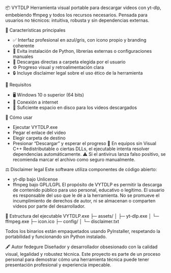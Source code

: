 📦 VYTDLP
Herramienta visual portable para descargar videos con yt-dlp, embebiendo ffmpeg y todos los recursos necesarios. Pensada para usuarios no técnicos: intuitiva, robusta y sin dependencias externas.

🎯 Características principales
- ✅ Interfaz profesional en azul/gris, con icono propio y branding coherente
- 🚫 Evita instalación de Python, librerías externas o configuraciones manuales
- 📂 Descargas directas a carpeta elegida por el usuario
- ⚙️ Progreso visual y retroalimentación clara
- 🔒 Incluye disclaimer legal sobre el uso ético de la herramienta

🧰 Requisitos
- 🖥️ Windows 10 o superior (64 bits)
- 📡 Conexión a internet
- 💾 Suficiente espacio en disco para los videos descargados

🚀 Cómo usar
- Ejecutar VYTDLP.exe
- Pegar el enlace del video
- Elegir carpeta de destino
- Presionar “Descargar” y esperar el progreso
🧪 En equipos sin Visual C++ Redistributable o ciertas DLLs, el ejecutable intenta resolver dependencias automáticamente.
⚠️ Si el antivirus lanza falso positivo, se recomienda marcar el archivo como seguro manualmente.


⚖️ Disclaimer legal
Este software utiliza componentes de código abierto:
- yt-dlp bajo Unlicense
- ffmpeg bajo GPL/LGPL
El propósito de VYTDLP es permitir la descarga de contenido público para uso personal, educativo o legítimo.
El usuario es responsable del uso que le dé a la herramienta. No se promueve el incumplimiento de derechos de autor, ni se almacenan o comparten videos por parte del desarrollador.

📁 Estructura del ejecutable
VYTDLP.exe
├─ assets/
│  ├─ yt-dlp.exe
│  └─ ffmpeg.exe
├─ icon.ico
├─ config/
│  └─ disclaimer.txt


Todos los binarios están empaquetados usando PyInstaller, respetando la portabilidad y funcionando sin Python instalado.

🖋 Autor
fedegure
Diseñador y desarrollador obsesionado con la calidad visual, legalidad y robustez técnica.
Este proyecto es parte de un proceso personal para demostrar cómo una herramienta técnica puede tener presentación profesional y experiencia impecable.
